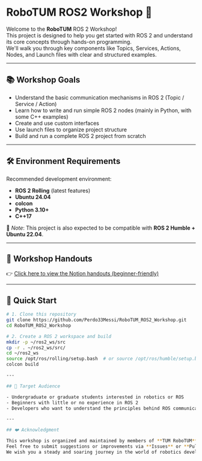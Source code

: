 # RoboTUM ROS2 Workshop 🚀

Welcome to the **RoboTUM** ROS 2 Workshop!  
This project is designed to help you get started with ROS 2 and understand its core concepts through hands-on programming.  
We'll walk you through key components like Topics, Services, Actions, Nodes, and Launch files with clear and structured examples.

---

## 📚 Workshop Goals

- Understand the basic communication mechanisms in ROS 2 (Topic / Service / Action)
- Learn how to write and run simple ROS 2 nodes (mainly in Python, with some C++ examples)
- Create and use custom interfaces
- Use launch files to organize project structure
- Build and run a complete ROS 2 project from scratch

---

## 🛠️ Environment Requirements

Recommended development environment:

- **ROS 2 Rolling** (latest features)  
- **Ubuntu 24.04**
- **colcon**
- **Python 3.10+**
- **C++17**

📝 *Note*: This project is also expected to be compatible with **ROS 2 Humble + Ubuntu 22.04**.

---

## 📄 Workshop Handouts

👉 [Click here to view the Notion handouts (beginner-friendly)](https://www.notion.so/starryocean/ROS2-Workshop-ROS2-ROS2-Workshop-Handouts-for-ROS2-beginners-1ff866ba436e8056b00fc457636b7952?source=copy_link)

---

## 🚀 Quick Start

```bash
# 1. Clone this repository
git clone https://github.com/Perdo33Messi/RoboTUM_ROS2_Workshop.git
cd RoboTUM_ROS2_Workshop

# 2. Create a ROS 2 workspace and build
mkdir -p ~/ros2_ws/src
cp -r . ~/ros2_ws/src/
cd ~/ros2_ws
source /opt/ros/rolling/setup.bash  # or source /opt/ros/humble/setup.bash
colcon build

---

## 🎯 Target Audience

- Undergraduate or graduate students interested in robotics or ROS  
- Beginners with little or no experience in ROS 2  
- Developers who want to understand the principles behind ROS communication models

---

## ❤️ Acknowledgment

This workshop is organized and maintained by members of **TUM RoboTUM**.  
Feel free to submit suggestions or improvements via **Issues** or **Pull Requests**.  
We wish you a steady and soaring journey in the world of robotics development! ✨
